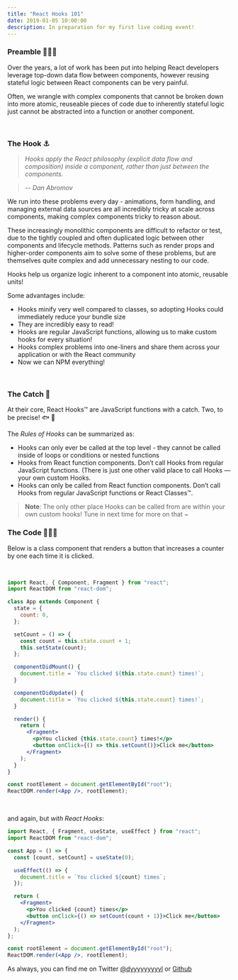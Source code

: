 ```yaml
---
title: "React Hooks 101"
date: 2019-01-05 10:00:00
description: In preparation for my first live coding event!
---
```


### Preamble 🧘🏽‍♂️

Over the years, a lot of work has been put into helping React developers leverage top-down data flow between components, however reusing stateful logic between React components can be very painful.

Often, we wrangle with complex components that cannot be broken down into more atomic, reuseable pieces of code due to inherently stateful logic just cannot be abstracted into a function or another component.

&nbsp;

### The Hook ⚓️

> _Hooks apply the React philosophy (explicit data flow and composition) inside a component, rather than just between the components._

> -- <cite>Dan Abromov</cite>

We run into these problems every day - animations, form handling, and managing external data sources are all incredibly tricky at scale across components, making complex components tricky to reason about.

These increasingly monolithic components are difficult to refactor or test, due to the tightly coupled and often duplicated logic between other components and lifecycle methods. Patterns such as render props and higher-order components aim to solve some of these problems, but are themselves quite complex and add unnecessary nesting to our code.

Hooks help us organize logic inherent to a component into atomic, reusable units!

Some advantages include:

- Hooks minify very well compared to classes, so adopting Hooks could immediately reduce your bundle size
- They are incredibly easy to read!
- Hooks are regular JavaScript functions, allowing us to make custom hooks for every situation!
- Hooks complex problems into one-liners and share them across your application or with the React community
- Now we can NPM everything!

&nbsp;

### The Catch 🎣

At their core, React Hooks™ are JavaScript functions with a catch. Two, to be precise! 🐟 🐠

The _Rules of Hooks_ can be summarized as:

- Hooks can only ever be called at the top level - they cannot be called inside of loops or conditions or nested functions
- Hooks from React function components. Don’t call Hooks from regular JavaScript functions. (There is just one other valid place to call Hooks — your own custom Hooks.
- Hooks can only be called from React function components. Don’t call Hooks from regular JavaScript functions or React Classes™.

> **Note**: The only other place Hooks can be called from are within your own custom hooks! Tune in next time for more on that ~

### The Code 👨🏽‍💻

Below is a class component that renders a button that increases a counter by one each time it is clicked.

&nbsp;

```jsx
import React, { Component, Fragment } from "react";
import ReactDOM from "react-dom";

class App extends Component {
  state = {
    count: 0,
  };

  setCount = () => {
    const count = this.state.count + 1;
    this.setState(count);
  };

  componentDidMount() {
    document.title = `You clicked ${this.state.count} times!`;
  }

  componentDidUpdate() {
    document.title = `You clicked ${this.state.count} times!`;
  }

  render() {
    return (
      <Fragment>
        <p>You clicked {this.state.count} times!</p>
        <button onClick={() => this.setCount()}>Click me</button>
      </Fragment>
    );
  }
}

const rootElement = document.getElementById("root");
ReactDOM.render(<App />, rootElement);
```

&nbsp;

and again, but _with React Hooks_:

```jsx
import React, { Fragment, useState, useEffect } from "react";
import ReactDOM from "react-dom";

const App = () => {
  const [count, setCount] = useState(0);

  useEffect(() => {
    document.title = `You clicked ${count} times`;
  });

  return (
    <Fragment>
      <p>You clicked {count} times</p>
      <button onClick={() => setCount(count + 1)}>Click me</button>
    </Fragment>
  );
};

const rootElement = document.getElementById("root");
ReactDOM.render(<App />, rootElement);
```

As always, you can find me on Twitter [@dyyyyyyyyyl][twitter] or [Github][dyl]

[twitter]: https://twitter.com/dyyyyyyyyyl
[dyl]: http://github.com/dyyyl

